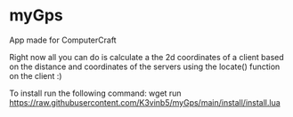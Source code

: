 # myGps
App made for ComputerCraft

Right now all you can do is calculate a the 2d coordinates of a client based on the distance and coordinates of the servers using the locate() function on the client :)

To install run the following command: 
wget run https://raw.githubusercontent.com/K3vinb5/myGps/main/install/install.lua
